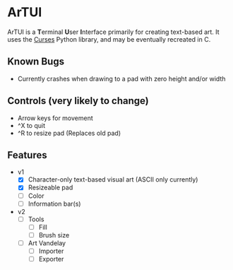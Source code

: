 # ArTUI
ArTUI is a **T**erminal **U**ser **I**nterface primarily for creating text-based art. 
It uses the [Curses](https://docs.python.org/3/library/curses.html) Python library, and may be eventually recreated in C.

## Known Bugs
- Currently crashes when drawing to a pad with zero height and/or width

## Controls (very likely to change)
- Arrow keys for movement
- ^X to quit
- ^R to resize pad (Replaces old pad)

## Features
- v1
	- [x] Character-only text-based visual art (ASCII only currently)
	- [x] Resizeable pad 
	- [ ] Color
 	- [ ] Information bar(s)
 
- v2
	- [ ] Tools
		- [ ] Fill
		- [ ] Brush size
 	- [ ] Art Vandelay
		- [ ] Importer
		- [ ] Exporter
